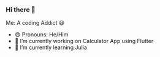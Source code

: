 ### Hi there 👋

Me: A coding Addict 😆

- 😄 Pronouns: He/Him
- 🔭 I’m currently working on Calculator App using Flutter
- 🌱 I’m currently learning Julia

<!--
**Aniruddh-0701/Aniruddh-0701** is a ✨ _special_ ✨ repository because its `README.md` (this file) appears on your GitHub profile.

Here are some ideas to get you started:

- 🔭 I’m currently working on ...
- 🌱 I’m currently learning ...
- 👯 I’m looking to collaborate on ...
- 🤔 I’m looking for help with ...
- 💬 Ask me about ...
- 📫 How to reach me: ...
- 😄 Pronouns: ...
- ⚡ Fun fact: ...
-->
